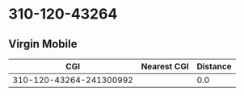 # 310-120-43264
## Virgin Mobile


| CGI | Nearest CGI | Distance |
|-----|-------------|----------|
| 310-120-43264-241300992 |  | 0.0 |
